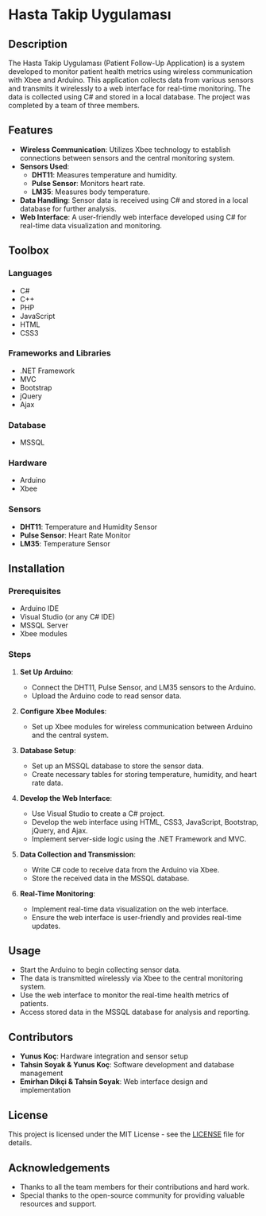 # Hasta Takip Uygulaması

## Description
The Hasta Takip Uygulaması (Patient Follow-Up Application) is a system developed to monitor patient health metrics using wireless communication with Xbee and Arduino. This application collects data from various sensors and transmits it wirelessly to a web interface for real-time monitoring. The data is collected using C# and stored in a local database. The project was completed by a team of three members.

## Features
- **Wireless Communication**: Utilizes Xbee technology to establish connections between sensors and the central monitoring system.
- **Sensors Used**:
  - **DHT11**: Measures temperature and humidity.
  - **Pulse Sensor**: Monitors heart rate.
  - **LM35**: Measures body temperature.
- **Data Handling**: Sensor data is received using C# and stored in a local database for further analysis.
- **Web Interface**: A user-friendly web interface developed using C# for real-time data visualization and monitoring.

## Toolbox

### Languages
- C#
- C++
- PHP
- JavaScript
- HTML
- CSS3

### Frameworks and Libraries
- .NET Framework
- MVC
- Bootstrap
- jQuery
- Ajax

### Database
- MSSQL

### Hardware
- Arduino
- Xbee

### Sensors
- **DHT11**: Temperature and Humidity Sensor
- **Pulse Sensor**: Heart Rate Monitor
- **LM35**: Temperature Sensor

## Installation

### Prerequisites
- Arduino IDE
- Visual Studio (or any C# IDE)
- MSSQL Server
- Xbee modules

### Steps

1. **Set Up Arduino**:
   - Connect the DHT11, Pulse Sensor, and LM35 sensors to the Arduino.
   - Upload the Arduino code to read sensor data.

2. **Configure Xbee Modules**:
   - Set up Xbee modules for wireless communication between Arduino and the central system.

3. **Database Setup**:
   - Set up an MSSQL database to store the sensor data.
   - Create necessary tables for storing temperature, humidity, and heart rate data.

4. **Develop the Web Interface**:
   - Use Visual Studio to create a C# project.
   - Develop the web interface using HTML, CSS3, JavaScript, Bootstrap, jQuery, and Ajax.
   - Implement server-side logic using the .NET Framework and MVC.

5. **Data Collection and Transmission**:
   - Write C# code to receive data from the Arduino via Xbee.
   - Store the received data in the MSSQL database.

6. **Real-Time Monitoring**:
   - Implement real-time data visualization on the web interface.
   - Ensure the web interface is user-friendly and provides real-time updates.

## Usage
- Start the Arduino to begin collecting sensor data.
- The data is transmitted wirelessly via Xbee to the central monitoring system.
- Use the web interface to monitor the real-time health metrics of patients.
- Access stored data in the MSSQL database for analysis and reporting.

## Contributors
- **Yunus Koç**: Hardware integration and sensor setup
- **Tahsin Soyak & Yunus Koç**: Software development and database management
- **Emirhan Dikçi & Tahsin Soyak**: Web interface design and implementation

## License
This project is licensed under the MIT License - see the [LICENSE](LICENSE) file for details.

## Acknowledgements
- Thanks to all the team members for their contributions and hard work.
- Special thanks to the open-source community for providing valuable resources and support.
